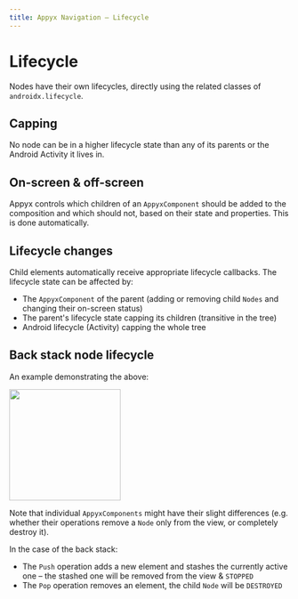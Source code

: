 ```yaml
---
title: Appyx Navigation – Lifecycle
---
```


# Lifecycle

Nodes have their own lifecycles, directly using the related classes of `androidx.lifecycle`.

## Capping

No node can be in a higher lifecycle state than any of its parents or the Android Activity it lives in.

## On-screen & off-screen

Appyx controls which children of an `AppyxComponent` should be added to the composition and which should not, based on their state and properties. This is done automatically.


## Lifecycle changes

Child elements automatically receive appropriate lifecycle callbacks. The lifecycle state can be affected by:

- The `AppyxComponent` of the parent (adding or removing child `Nodes` and changing their on-screen status)
- The parent's lifecycle state capping its children (transitive in the tree)
- Android lifecycle (Activity) capping the whole tree


## Back stack node lifecycle

An example demonstrating the above:

<img src="https://i.imgur.com/WlcQHqV.gif" width="200">

Note that individual `AppyxComponents` might have their slight differences (e.g. whether their operations remove a `Node` only from the view, or completely destroy it).

In the case of the back stack:

- The `Push` operation adds a new element and stashes the currently active one – the stashed one will be removed from the view & `STOPPED`
- The `Pop` operation removes an element, the child `Node` will be `DESTROYED`
